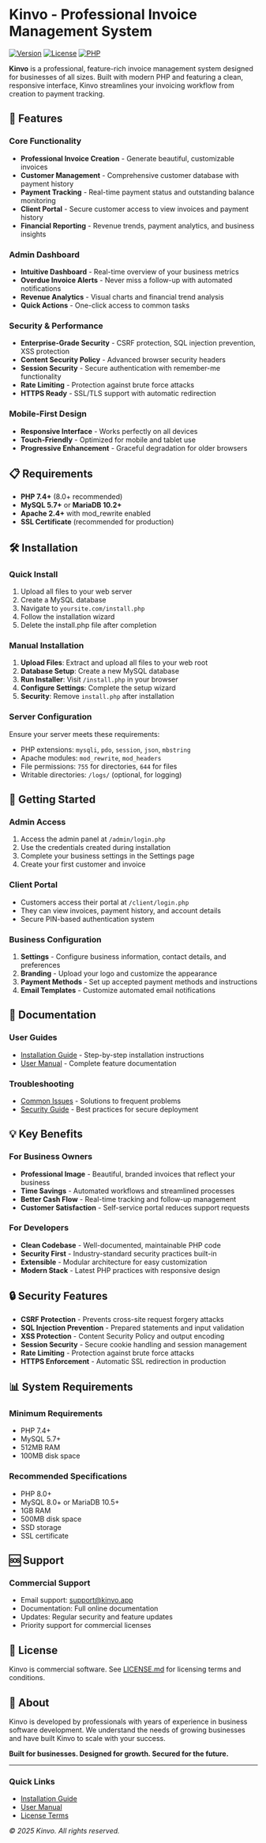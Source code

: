 # Kinvo - Professional Invoice Management System

[![Version](https://img.shields.io/badge/version-1.0.0-blue.svg)](https://github.com/yourusername/kinvo)
[![License](https://img.shields.io/badge/license-Commercial-green.svg)](LICENSE.md)
[![PHP](https://img.shields.io/badge/php-%3E%3D7.4-blue.svg)](https://php.net)

**Kinvo** is a professional, feature-rich invoice management system designed for businesses of all sizes. Built with modern PHP and featuring a clean, responsive interface, Kinvo streamlines your invoicing workflow from creation to payment tracking.

## 🚀 Features

### Core Functionality
- **Professional Invoice Creation** - Generate beautiful, customizable invoices
- **Customer Management** - Comprehensive customer database with payment history
- **Payment Tracking** - Real-time payment status and outstanding balance monitoring
- **Client Portal** - Secure customer access to view invoices and payment history
- **Financial Reporting** - Revenue trends, payment analytics, and business insights

### Admin Dashboard
- **Intuitive Dashboard** - Real-time overview of your business metrics
- **Overdue Invoice Alerts** - Never miss a follow-up with automated notifications
- **Revenue Analytics** - Visual charts and financial trend analysis
- **Quick Actions** - One-click access to common tasks

### Security & Performance
- **Enterprise-Grade Security** - CSRF protection, SQL injection prevention, XSS protection
- **Content Security Policy** - Advanced browser security headers
- **Session Security** - Secure authentication with remember-me functionality
- **Rate Limiting** - Protection against brute force attacks
- **HTTPS Ready** - SSL/TLS support with automatic redirection

### Mobile-First Design
- **Responsive Interface** - Works perfectly on all devices
- **Touch-Friendly** - Optimized for mobile and tablet use
- **Progressive Enhancement** - Graceful degradation for older browsers

## 📋 Requirements

- **PHP 7.4+** (8.0+ recommended)
- **MySQL 5.7+** or **MariaDB 10.2+**
- **Apache 2.4+** with mod_rewrite enabled
- **SSL Certificate** (recommended for production)

## 🛠 Installation

### Quick Install
1. Upload all files to your web server
2. Create a MySQL database
3. Navigate to `yoursite.com/install.php`
4. Follow the installation wizard
5. Delete the install.php file after completion

### Manual Installation
1. **Upload Files**: Extract and upload all files to your web root
2. **Database Setup**: Create a new MySQL database
3. **Run Installer**: Visit `/install.php` in your browser
4. **Configure Settings**: Complete the setup wizard
5. **Security**: Remove `install.php` after installation

### Server Configuration
Ensure your server meets these requirements:
- PHP extensions: `mysqli`, `pdo`, `session`, `json`, `mbstring`
- Apache modules: `mod_rewrite`, `mod_headers`
- File permissions: `755` for directories, `644` for files
- Writable directories: `/logs/` (optional, for logging)

## 🎯 Getting Started

### Admin Access
1. Access the admin panel at `/admin/login.php`
2. Use the credentials created during installation
3. Complete your business settings in the Settings page
4. Create your first customer and invoice

### Client Portal
- Customers access their portal at `/client/login.php`
- They can view invoices, payment history, and account details
- Secure PIN-based authentication system

### Business Configuration
1. **Settings** - Configure business information, contact details, and preferences
2. **Branding** - Upload your logo and customize the appearance
3. **Payment Methods** - Set up accepted payment methods and instructions
4. **Email Templates** - Customize automated email notifications

## 📖 Documentation

### User Guides
- [Installation Guide](INSTALL.md) - Step-by-step installation instructions
- [User Manual](USER_GUIDE.md) - Complete feature documentation

### Troubleshooting
- [Common Issues](TROUBLESHOOTING.md) - Solutions to frequent problems
- [Security Guide](SECURITY.md) - Best practices for secure deployment

## 💡 Key Benefits

### For Business Owners
- **Professional Image** - Beautiful, branded invoices that reflect your business
- **Time Savings** - Automated workflows and streamlined processes
- **Better Cash Flow** - Real-time tracking and follow-up management
- **Customer Satisfaction** - Self-service portal reduces support requests

### For Developers
- **Clean Codebase** - Well-documented, maintainable PHP code
- **Security First** - Industry-standard security practices built-in
- **Extensible** - Modular architecture for easy customization
- **Modern Stack** - Latest PHP practices with responsive design

## 🔒 Security Features

- **CSRF Protection** - Prevents cross-site request forgery attacks
- **SQL Injection Prevention** - Prepared statements and input validation
- **XSS Protection** - Content Security Policy and output encoding
- **Session Security** - Secure cookie handling and session management
- **Rate Limiting** - Protection against brute force attacks
- **HTTPS Enforcement** - Automatic SSL redirection in production

## 📊 System Requirements

### Minimum Requirements
- PHP 7.4+
- MySQL 5.7+
- 512MB RAM
- 100MB disk space

### Recommended Specifications
- PHP 8.0+
- MySQL 8.0+ or MariaDB 10.5+
- 1GB RAM
- 500MB disk space
- SSD storage
- SSL certificate

## 🆘 Support

### Commercial Support
- Email support: support@kinvo.app
- Documentation: Full online documentation
- Updates: Regular security and feature updates
- Priority support for commercial licenses

## 📄 License

Kinvo is commercial software. See [LICENSE.md](LICENSE.md) for licensing terms and conditions.

## 🏢 About

Kinvo is developed by professionals with years of experience in business software development. We understand the needs of growing businesses and have built Kinvo to scale with your success.

**Built for businesses. Designed for growth. Secured for the future.**

---

### Quick Links
- [Installation Guide](INSTALL.md)
- [User Manual](USER_GUIDE.md)
- [License Terms](LICENSE.md)

*© 2025 Kinvo. All rights reserved.*